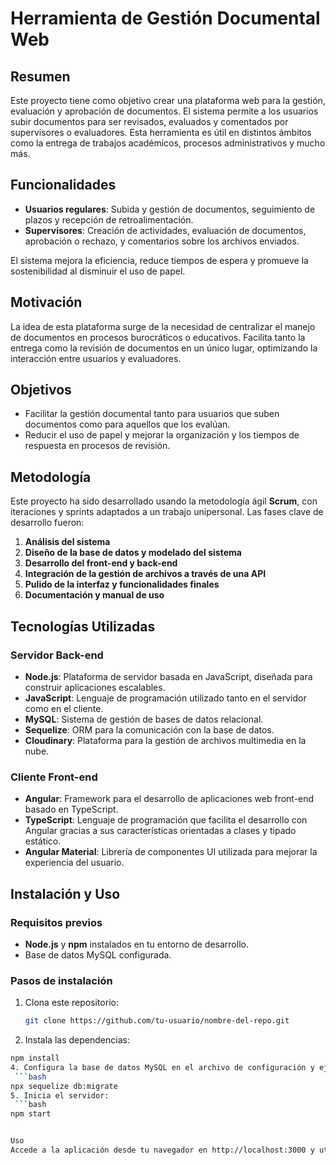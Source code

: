 # Herramienta de Gestión Documental Web

## Resumen
Este proyecto tiene como objetivo crear una plataforma web para la gestión, evaluación y aprobación de documentos. El sistema permite a los usuarios subir documentos para ser revisados, evaluados y comentados por supervisores o evaluadores. Esta herramienta es útil en distintos ámbitos como la entrega de trabajos académicos, procesos administrativos y mucho más.

## Funcionalidades
- **Usuarios regulares**: Subida y gestión de documentos, seguimiento de plazos y recepción de retroalimentación.
- **Supervisores**: Creación de actividades, evaluación de documentos, aprobación o rechazo, y comentarios sobre los archivos enviados.
  
El sistema mejora la eficiencia, reduce tiempos de espera y promueve la sostenibilidad al disminuir el uso de papel.

## Motivación
La idea de esta plataforma surge de la necesidad de centralizar el manejo de documentos en procesos burocráticos o educativos. Facilita tanto la entrega como la revisión de documentos en un único lugar, optimizando la interacción entre usuarios y evaluadores.

## Objetivos
- Facilitar la gestión documental tanto para usuarios que suben documentos como para aquellos que los evalúan.
- Reducir el uso de papel y mejorar la organización y los tiempos de respuesta en procesos de revisión.

## Metodología
Este proyecto ha sido desarrollado usando la metodología ágil **Scrum**, con iteraciones y sprints adaptados a un trabajo unipersonal. Las fases clave de desarrollo fueron:

1. **Análisis del sistema**
2. **Diseño de la base de datos y modelado del sistema**
3. **Desarrollo del front-end y back-end**
4. **Integración de la gestión de archivos a través de una API**
5. **Pulido de la interfaz y funcionalidades finales**
6. **Documentación y manual de uso**

## Tecnologías Utilizadas

### Servidor Back-end
- **Node.js**: Plataforma de servidor basada en JavaScript, diseñada para construir aplicaciones escalables.
- **JavaScript**: Lenguaje de programación utilizado tanto en el servidor como en el cliente.
- **MySQL**: Sistema de gestión de bases de datos relacional.
- **Sequelize**: ORM para la comunicación con la base de datos.
- **Cloudinary**: Plataforma para la gestión de archivos multimedia en la nube.

### Cliente Front-end
- **Angular**: Framework para el desarrollo de aplicaciones web front-end basado en TypeScript.
- **TypeScript**: Lenguaje de programación que facilita el desarrollo con Angular gracias a sus características orientadas a clases y tipado estático.
- **Angular Material**: Librería de componentes UI utilizada para mejorar la experiencia del usuario.

## Instalación y Uso

### Requisitos previos
- **Node.js** y **npm** instalados en tu entorno de desarrollo.
- Base de datos MySQL configurada.

### Pasos de instalación
1. Clona este repositorio:
   ```bash
   git clone https://github.com/tu-usuario/nombre-del-repo.git
2. Instala las dependencias:
  ```bash
npm install
4. Configura la base de datos MySQL en el archivo de configuración y ejecuta las migraciones de Sequelize:
   ```bash
npx sequelize db:migrate
5. Inicia el servidor:
   ```bash
npm start


Uso
Accede a la aplicación desde tu navegador en http://localhost:3000 y utiliza las credenciales proporcionadas para probar las distintas funcionalidades del sistema.

